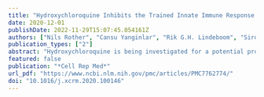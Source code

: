```yaml
---
title: "Hydroxychloroquine Inhibits the Trained Innate Immune Response to Interferons"
date: 2020-12-01
publishDate: 2022-11-29T15:07:45.054161Z
authors: ["Nils Rother", "Cansu Yanginlar", "Rik G.H. Lindeboom", "Siroon Bekkering", "Mandy M.T. van Leent", "Baranca Buijsers", "Inge Jonkman", "Mark de Graaf", "Marijke Baltissen", "Lieke A. Lamers", "Niels P. Riksen", "Zahi A. Fayad", "Willem J.M. Mulder", "Luuk B. Hilbrands", "Leo A.B. Joosten", "Mihai G. Netea", "Michiel Vermeulen", "Johan van der Vlag", "Raphaël Duivenvoorden"]
publication_types: ["2"]
abstract: "Hydroxychloroquine is being investigated for a potential prophylactic effect in severe acute respiratory syndrome coronavirus 2 (SARS-CoV-2) infection, but its mechanism of action is poorly understood. Circulating leukocytes from the blood of coronavirus disease 2019 (COVID-19) patients show increased responses to Toll-like receptor ligands, suggestive of trained immunity. By analyzing interferon responses of peripheral blood mononuclear cells from healthy donors conditioned with heat-killed Candida, trained innate immunity can be modeled in vitro. In this model, hydroxychloroquine inhibits the responsiveness of these innate immune cells to virus-like stimuli and interferons. This is associated with a suppression of histone 3 lysine 27 acetylation and histone 3 lysine 4 trimethylation of inflammation-related genes, changes in the cellular lipidome, and decreased expression of interferon-stimulated genes. Our findings indicate that hydroxychloroquine inhibits trained immunity in vitro, which may not be beneficial for the antiviral innate immune response to SARS-CoV-2 infection in patients.,   PBMCs of COVID-19 patients show increased responses to Toll-like receptor ligands   Trained immunity is modeled in vitro using Candida-trained PBMCs   Hydroxychloroquine inhibits changes in lipidome and histone modifications   Hydroxychloroquine dampens the trained response to interferons and viral stimuli   , Peripheral blood mononuclear cells (PBMCs) of COVID-19 patients show increased responses to Toll-like receptor ligands, suggestive of innate immune reprogramming. Rother et al. show that hydroxychloroquine inhibits the interferon response of Candida-trained PBMCs from healthy donors in vitro and blocks associated changes in lipidome and histone modifications."
featured: false
publication: "*Cell Rep Med*"
url_pdf: "https://www.ncbi.nlm.nih.gov/pmc/articles/PMC7762774/"
doi: "10.1016/j.xcrm.2020.100146"
---
```


